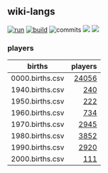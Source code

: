 ## wiki-langs
[![run](https://github.com/dreamerminsk/wiki-langs/actions/workflows/run.yml/badge.svg)](https://github.com/dreamerminsk/wiki-langs/actions/workflows/run.yml)
[![build](https://github.com/dreamerminsk/wiki-langs/actions/workflows/build.yml/badge.svg)](https://github.com/dreamerminsk/wiki-langs/actions/workflows/build.yml)
![commits](https://img.shields.io/github/commit-activity/w/dreamerminsk/wiki-langs)
![](https://img.shields.io/github/languages/code-size/dreamerminsk/wiki-langs)
![](https://img.shields.io/github/repo-size/dreamerminsk/wiki-langs)

### players
| births | players |
| :----: | ------: |
| 0000.births.csv | [24056](players/0000.births.csv) |
| 1940.births.csv | [240](players/1940.births.csv) |
| 1950.births.csv | [222](players/1950.births.csv) |
| 1960.births.csv | [734](players/1960.births.csv) |
| 1970.births.csv | [2945](players/1970.births.csv) |
| 1980.births.csv | [3852](players/1980.births.csv) |
| 1990.births.csv | [2920](players/1990.births.csv) |
| 2000.births.csv | [111](players/2000.births.csv) |

